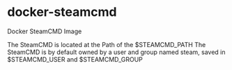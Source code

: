 # docker-steamcmd
Docker SteamCMD Image

The SteamCMD is located at the Path of the $STEAMCMD_PATH
The SteamCMD is by default owned by a user and group named steam, saved in $STEAMCMD_USER and $STEAMCMD_GROUP
